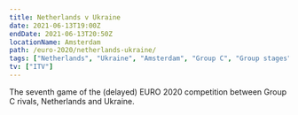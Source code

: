 ```yaml
---
title: Netherlands v Ukraine
date: 2021-06-13T19:00Z
endDate: 2021-06-13T20:50Z
locationName: Amsterdam
path: /euro-2020/netherlands-ukraine/
tags: ["Netherlands", "Ukraine", "Amsterdam", "Group C", "Group stages","EURO 2020"]
tv: ["ITV"]
---
```

The seventh game of the (delayed) EURO 2020 competition between Group C rivals, Netherlands and Ukraine.
